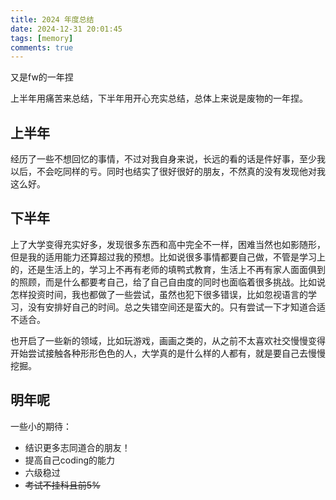 ```yaml
---
title: 2024 年度总结
date: 2024-12-31 20:01:45
tags: [memory]
comments: true
---
```


又是fw的一年捏

<!-- more -->

上半年用痛苦来总结，下半年用开心充实总结，总体上来说是废物的一年捏。

## 上半年

经历了一些不想回忆的事情，不过对我自身来说，长远的看的话是件好事，至少我以后，不会吃同样的亏。同时也结实了很好很好的朋友，不然真的没有发现他对我这么好。

## 下半年

上了大学变得充实好多，发现很多东西和高中完全不一样，困难当然也如影随形，但是我的适用能力还算超过我的预想。比如说很多事情都要自己做，不管是学习上的，还是生活上的，学习上不再有老师的填鸭式教育，生活上不再有家人面面俱到的照顾，而是什么都要考自己，给了自己自由度的同时也面临着很多挑战。比如说怎样投资时间，我也都做了一些尝试，虽然也犯下很多错误，比如忽视语言的学习，没有安排好自己的时间。总之失错空间还是蛮大的。只有尝试一下才知道合适不适合。

也开启了一些新的领域，比如玩游戏，画画之类的，从之前不太喜欢社交慢慢变得开始尝试接触各种形形色色的人，大学真的是什么样的人都有，就是要自己去慢慢挖掘。

## 明年呢

一些小的期待：

- 结识更多志同道合的朋友！
- 提高自己coding的能力
- 六级稳过
- ~~考试不挂科且前5%~~

